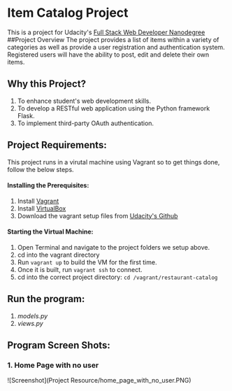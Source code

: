 # Item Catalog Project
This is a project for Udacity's 
[Full Stack Web Developer Nanodegree](https://www.udacity.com/course/full-stack-web-developer-nanodegree--nd004)
##Project Overview
The project provides a list of items within a variety of categories as well as provide a user registration and authentication system. Registered users will have the ability to post, edit and delete their own items.
## Why this Project?
1. To enhance student's web development skills. 
1. To develop a RESTful web application using the Python framework Flask. 
1. To implement third-party OAuth authentication. 
## Project Requirements:
This project runs in a virutal machine using Vagrant so to get things done, follow the below steps.
#### Installing the Prerequisites:
1. Install [Vagrant](https://www.vagrantup.com/)
1. Install [VirtualBox](https://www.virtualbox.org/)
1. Download the vagrant setup files from [Udacity's Github](https://github.com/udacity/fullstack-nanodegree-vm)
#### Starting the Virtual Machine:
1. Open Terminal and navigate to the project folders we setup above.
1. cd into the vagrant directory
1. Run ``` vagrant up ``` to build the VM for the first time.
1. Once it is built, run ``` vagrant ssh ``` to connect.
1. cd into the correct project directory: ``` cd /vagrant/restaurant-catalog ```
## Run the program:
1. *models.py*
1. *views.py* 

## Program Screen Shots: 
### 1. Home Page with no user
    
![Screenshot](Project Resource/home_page_with_no_user.PNG)